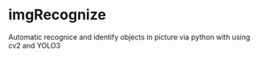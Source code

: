 # imgRecognize
Automatic recognice and identify objects in picture via python with using cv2 and YOLO3

